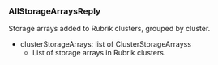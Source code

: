 ### AllStorageArraysReply
Storage arrays added to Rubrik clusters, grouped by cluster.

- clusterStorageArrays: list of ClusterStorageArrayss
  - List of storage arrays in Rubrik clusters.
